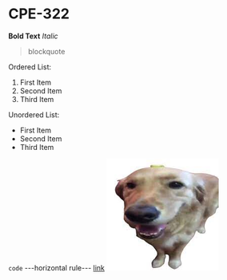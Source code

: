 # CPE-322
**Bold Text**
*Italic*
> blockquote

Ordered List:
1. First Item
2. Second Item
3. Third Item

Unordered List:
- First Item
- Second Item
- Third Item

`code`
---horizontal rule---
[link](https://sites.google.com/view/ece322/home)
![image](img/butter_dawg.jpg)
